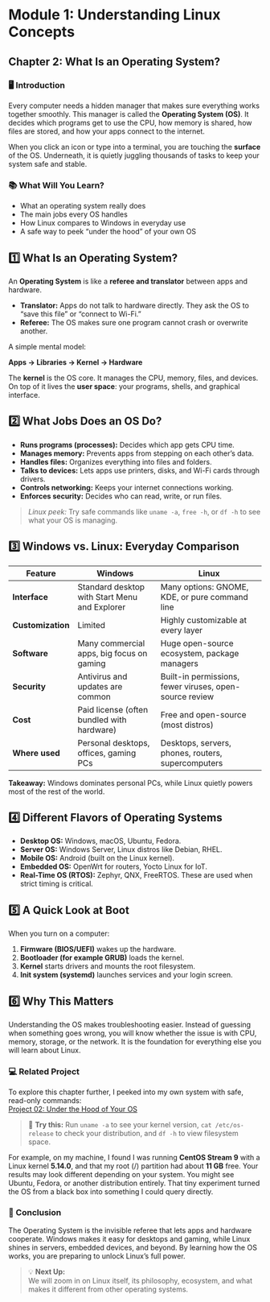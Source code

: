 # Module 1: Understanding Linux Concepts

## Chapter 2: What Is an Operating System?

### 🖥️ Introduction

Every computer needs a hidden manager that makes sure everything works together smoothly. This manager is called the **Operating System (OS)**. It decides which programs get to use the CPU, how memory is shared, how files are stored, and how your apps connect to the internet.

When you click an icon or type into a terminal, you are touching the **surface** of the OS. Underneath, it is quietly juggling thousands of tasks to keep your system safe and stable.

### 📚 What Will You Learn?

- What an operating system really does  
- The main jobs every OS handles  
- How Linux compares to Windows in everyday use  
- A safe way to peek “under the hood” of your own OS  

## 1️⃣ What Is an Operating System?

An **Operating System** is like a **referee and translator** between apps and hardware.

- **Translator:** Apps do not talk to hardware directly. They ask the OS to “save this file” or “connect to Wi-Fi.”  
- **Referee:** The OS makes sure one program cannot crash or overwrite another.  

A simple mental model:  

**Apps → Libraries → Kernel → Hardware**  

The **kernel** is the OS core. It manages the CPU, memory, files, and devices. On top of it lives the **user space**: your programs, shells, and graphical interface.  

## 2️⃣ What Jobs Does an OS Do?

- **Runs programs (processes):** Decides which app gets CPU time.  
- **Manages memory:** Prevents apps from stepping on each other’s data.  
- **Handles files:** Organizes everything into files and folders.  
- **Talks to devices:** Lets apps use printers, disks, and Wi-Fi cards through drivers.  
- **Controls networking:** Keeps your internet connections working.  
- **Enforces security:** Decides who can read, write, or run files.  

> *Linux peek:* Try safe commands like `uname -a`, `free -h`, or `df -h` to see what your OS is managing.  

## 3️⃣ Windows vs. Linux: Everyday Comparison

| Feature | Windows | Linux |
|---------|---------|-------|
| **Interface** | Standard desktop with Start Menu and Explorer | Many options: GNOME, KDE, or pure command line |
| **Customization** | Limited | Highly customizable at every layer |
| **Software** | Many commercial apps, big focus on gaming | Huge open-source ecosystem, package managers |
| **Security** | Antivirus and updates are common | Built-in permissions, fewer viruses, open-source review |
| **Cost** | Paid license (often bundled with hardware) | Free and open-source (most distros) |
| **Where used** | Personal desktops, offices, gaming PCs | Desktops, servers, phones, routers, supercomputers |

**Takeaway:** Windows dominates personal PCs, while Linux quietly powers most of the rest of the world.  

## 4️⃣ Different Flavors of Operating Systems

- **Desktop OS:** Windows, macOS, Ubuntu, Fedora.  
- **Server OS:** Windows Server, Linux distros like Debian, RHEL.  
- **Mobile OS:** Android (built on the Linux kernel).  
- **Embedded OS:** OpenWrt for routers, Yocto Linux for IoT.  
- **Real-Time OS (RTOS):** Zephyr, QNX, FreeRTOS. These are used when strict timing is critical.  

## 5️⃣ A Quick Look at Boot

When you turn on a computer:  

1. **Firmware (BIOS/UEFI)** wakes up the hardware.  
2. **Bootloader (for example GRUB)** loads the kernel.  
3. **Kernel** starts drivers and mounts the root filesystem.  
4. **Init system (systemd)** launches services and your login screen.  

## 6️⃣ Why This Matters

Understanding the OS makes troubleshooting easier. Instead of guessing when something goes wrong, you will know whether the issue is with CPU, memory, storage, or the network. It is the foundation for everything else you will learn about Linux.  

### 💻 Related Project

To explore this chapter further, I peeked into my own system with safe, read-only commands:  
[Project 02: Under the Hood of Your OS](https://github.com/anup-moitra/foundational-linux-training/blob/main/Projects/02-under-the-hood.md)  

> 🔎 **Try this:** Run `uname -a` to see your kernel version, `cat /etc/os-release` to check your distribution, and `df -h` to view filesystem space.  

For example, on my machine, I found I was running **CentOS Stream 9** with a Linux kernel **5.14.0**, and that my root (/) partition had about **11 GB** free. Your results may look different depending on your system. You might see Ubuntu, Fedora, or another distribution entirely. That tiny experiment turned the OS from a black box into something I could query directly.  

### 🏁 Conclusion

The Operating System is the invisible referee that lets apps and hardware cooperate. Windows makes it easy for desktops and gaming, while Linux shines in servers, embedded devices, and beyond. By learning how the OS works, you are preparing to unlock Linux’s full power.  

> 💡 **Next Up:**  
> We will zoom in on Linux itself, its philosophy, ecosystem, and what makes it different from other operating systems.  
